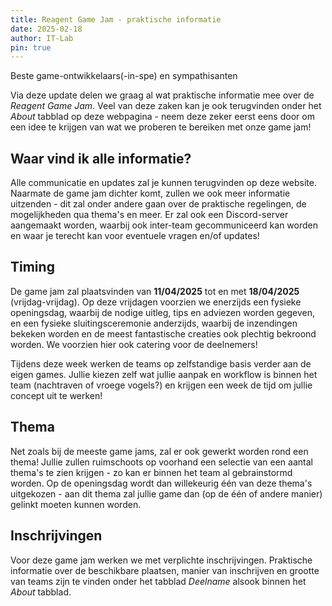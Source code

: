 ```yaml
---
title: Reagent Game Jam - praktische informatie
date: 2025-02-18
author: IT-Lab
pin: true
---
```


Beste game-ontwikkelaars(-in-spe) en sympathisanten

Via deze update delen we graag al wat praktische informatie mee over de *Reagent Game Jam*. Veel van deze zaken kan je ook terugvinden onder het *About* tabblad op deze webpagina - neem deze zeker eerst eens door om een idee te krijgen van wat we proberen te bereiken met onze game jam!

## Waar vind ik alle informatie?

Alle communicatie en updates zal je kunnen terugvinden op deze website. Naarmate de game jam dichter komt, zullen we ook meer informatie uitzenden - dit zal onder andere gaan over de praktische regelingen, de mogelijkheden qua thema's en meer. Er zal ook een Discord-server aangemaakt worden, waarbij ook inter-team gecommuniceerd kan worden en waar je terecht kan voor eventuele vragen en/of updates!

## Timing

De game jam zal plaatsvinden van **11/04/2025** tot en met **18/04/2025** (vrijdag-vrijdag). Op deze vrijdagen voorzien we enerzijds een fysieke openingsdag, waarbij de nodige uitleg, tips en adviezen worden gegeven, en een fysieke sluitingsceremonie anderzijds, waarbij de inzendingen bekeken worden en de meest fantastische creaties ook plechtig bekroond worden. We voorzien hier ook catering voor de deelnemers!

Tijdens deze week werken de teams op zelfstandige basis verder aan de eigen games. Jullie kiezen zelf wat jullie aanpak en workflow is binnen het team (nachtraven of vroege vogels?) en krijgen een week de tijd om jullie concept uit te werken!

## Thema

Net zoals bij de meeste game jams, zal er ook gewerkt worden rond een thema! Jullie zullen ruimschoots op voorhand een selectie van een aantal thema's te zien krijgen - zo kan er binnen het team al gebrainstormd worden. Op de openingsdag wordt dan willekeurig één van deze thema's uitgekozen - aan dit thema zal jullie game dan (op de één of andere manier) gelinkt moeten kunnen worden.

## Inschrijvingen

Voor deze game jam werken we met verplichte inschrijvingen. Praktische informatie over de beschikbare plaatsen, manier van inschrijven en grootte van teams zijn te vinden onder het tabblad *Deelname* alsook binnen het *About* tabblad.
